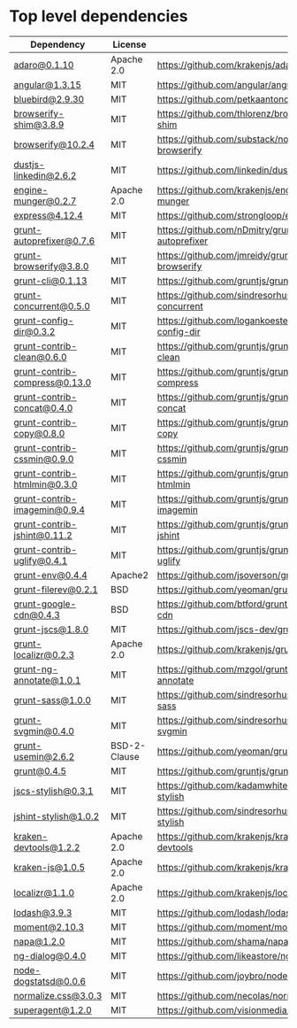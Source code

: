 # Top level dependencies
| Dependency | License |          |
|------------|---------|----------|
| adaro@0.1.10 | Apache 2.0 | https://github.com/krakenjs/adaro |
| angular@1.3.15 | MIT | https://github.com/angular/angular.js |
| bluebird@2.9.30 | MIT | https://github.com/petkaantonov/bluebird |
| browserify-shim@3.8.9 | MIT | https://github.com/thlorenz/browserify-shim |
| browserify@10.2.4 | MIT | https://github.com/substack/node-browserify |
| dustjs-linkedin@2.6.2 | MIT | https://github.com/linkedin/dustjs |
| engine-munger@0.2.7 | Apache 2.0 | https://github.com/krakenjs/engine-munger |
| express@4.12.4 | MIT | https://github.com/strongloop/express |
| grunt-autoprefixer@0.7.6 | MIT | https://github.com/nDmitry/grunt-autoprefixer |
| grunt-browserify@3.8.0 | MIT | https://github.com/jmreidy/grunt-browserify |
| grunt-cli@0.1.13 | MIT | https://github.com/gruntjs/grunt-cli |
| grunt-concurrent@0.5.0 | MIT | https://github.com/sindresorhus/grunt-concurrent |
| grunt-config-dir@0.3.2 | MIT | https://github.com/logankoester/grunt-config-dir |
| grunt-contrib-clean@0.6.0 | MIT | https://github.com/gruntjs/grunt-contrib-clean |
| grunt-contrib-compress@0.13.0 | MIT | https://github.com/gruntjs/grunt-contrib-compress |
| grunt-contrib-concat@0.4.0 | MIT | https://github.com/gruntjs/grunt-contrib-concat |
| grunt-contrib-copy@0.8.0 | MIT | https://github.com/gruntjs/grunt-contrib-copy |
| grunt-contrib-cssmin@0.9.0 | MIT | https://github.com/gruntjs/grunt-contrib-cssmin |
| grunt-contrib-htmlmin@0.3.0 | MIT | https://github.com/gruntjs/grunt-contrib-htmlmin |
| grunt-contrib-imagemin@0.9.4 | MIT | https://github.com/gruntjs/grunt-contrib-imagemin |
| grunt-contrib-jshint@0.11.2 | MIT | https://github.com/gruntjs/grunt-contrib-jshint |
| grunt-contrib-uglify@0.4.1 | MIT | https://github.com/gruntjs/grunt-contrib-uglify |
| grunt-env@0.4.4 | Apache2 | https://github.com/jsoverson/grunt-env |
| grunt-filerev@0.2.1 | BSD | https://github.com/yeoman/grunt-filerev |
| grunt-google-cdn@0.4.3 | BSD | https://github.com/btford/grunt-google-cdn |
| grunt-jscs@1.8.0 | MIT | https://github.com/jscs-dev/grunt-jscs |
| grunt-localizr@0.2.3 | Apache 2.0 | https://github.com/krakenjs/grunt-localizr |
| grunt-ng-annotate@1.0.1 | MIT | https://github.com/mzgol/grunt-ng-annotate |
| grunt-sass@1.0.0 | MIT | https://github.com/sindresorhus/grunt-sass |
| grunt-svgmin@0.4.0 | MIT | https://github.com/sindresorhus/grunt-svgmin |
| grunt-usemin@2.6.2 | BSD-2-Clause | https://github.com/yeoman/grunt-usemin |
| grunt@0.4.5 | MIT | https://github.com/gruntjs/grunt |
| jscs-stylish@0.3.1 | MIT | https://github.com/kadamwhite/jscs-stylish |
| jshint-stylish@1.0.2 | MIT | https://github.com/sindresorhus/jshint-stylish |
| kraken-devtools@1.2.2 | Apache 2.0 | https://github.com/krakenjs/kraken-devtools |
| kraken-js@1.0.5 | Apache 2.0 | https://github.com/krakenjs/kraken-js |
| localizr@1.1.0 | Apache 2.0 | https://github.com/krakenjs/localizr |
| lodash@3.9.3 | MIT | https://github.com/lodash/lodash |
| moment@2.10.3 | MIT | https://github.com/moment/moment |
| napa@1.2.0 | MIT | https://github.com/shama/napa |
| ng-dialog@0.4.0 | MIT | https://github.com/likeastore/ngDialog |
| node-dogstatsd@0.0.6 | MIT | https://github.com/joybro/node-dogstatsd |
| normalize.css@3.0.3 | MIT | https://github.com/necolas/normalize.css |
| superagent@1.2.0 | MIT | https://github.com/visionmedia/superagent |

